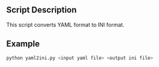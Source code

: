 ## Script Description

This script converts YAML format to INI format.

## Example

```sh
python yaml2ini.py <input yaml file> <output ini file>
```